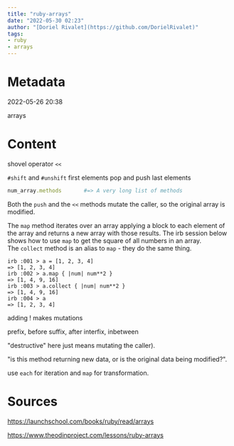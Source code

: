 ```yaml
---
title: "ruby-arrays"
date: "2022-05-30 02:23"
author: "[Doriel Rivalet](https://github.com/DorielRivalet)"
tags:
- ruby
- arrays
---
```


# Metadata
2022-05-26 20:38

arrays

# Content

shovel operator `<<`

`#shift` and `#unshift` first elements
pop and push last elements

```ruby
num_array.methods       #=> A very long list of methods
```

Both the `push` and the `<<` methods mutate the caller, so the original array is modified.

The `map` method iterates over an array applying a block to each element of the array and returns a new array with those results. The irb session below shows how to use `map` to get the square of all numbers in an array. The `collect` method is an alias to `map` - they do the same thing.

```irb
irb :001 > a = [1, 2, 3, 4]
=> [1, 2, 3, 4]
irb :002 > a.map { |num| num**2 }
=> [1, 4, 9, 16]
irb :003 > a.collect { |num| num**2 }
=> [1, 4, 9, 16]
irb :004 > a
=> [1, 2, 3, 4]
```

adding ! makes mutations

prefix, before
suffix, after
interfix, inbetween

"destructive" here just means mutating the caller).

"is this method returning new data, or is the original data being modified?".

use `each` for iteration and `map` for transformation.


# Sources

https://launchschool.com/books/ruby/read/arrays

https://www.theodinproject.com/lessons/ruby-arrays